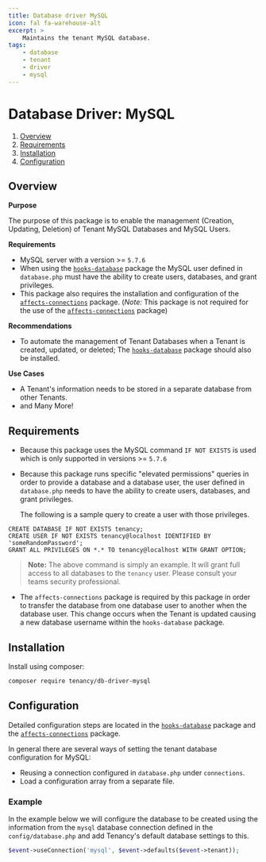 ```yaml
---
title: Database driver MySQL
icon: fal fa-warehouse-alt
excerpt: >
    Maintains the tenant MySQL database.
tags:
    - database
    - tenant
    - driver
    - mysql
---
```

# Database Driver: MySQL

1. [Overview](#overview)
2. [Requirements](#requirements)
3. [Installation](#installation)
4. [Configuration](#configuration)

## Overview

**Purpose**

The purpose of this package is to enable the management (Creation, Updating, Deletion) of Tenant MySQL Databases and MySQL Users.

**Requirements**

- MySQL server with a version >= `5.7.6`
- When using the [`hooks-database`](hooks-database) package the MySQL user defined in `database.php` must have the ability to create users, databases, and grant privileges.
- This package also requires the installation and configuration of the [`affects-connections`](affects-connections) package. 
  (*Note:* This package is not required for the use of the [`affects-connections`](affects-connections) package)

**Recommendations**

- To automate the management of Tenant Databases when a Tenant is created, updated, or deleted; The [`hooks-database`](hooks-database) package should also be installed.

 **Use Cases**

- A Tenant's information needs to be stored in a separate database from other Tenants.
- and Many More!

## Requirements

- Because this package uses the MySQL command `IF NOT EXISTS` is used which is only supported in versions >= `5.7.6`

- Because this package runs specific "elevated permissions" queries in order to provide a database and a database user, the user defined in `database.php` needs to have the ability to create users, databases, and grant privileges.

  The following is a sample query to create a user with those privileges. 

```mysql
CREATE DATABASE IF NOT EXISTS tenancy;
CREATE USER IF NOT EXISTS tenancy@localhost IDENTIFIED BY 'someRandomPassword';
GRANT ALL PRIVILEGES ON *.* TO tenancy@localhost WITH GRANT OPTION;
```

> **Note:** The above command is simply an example. It will grant full access to all databases to the `tenancy` user. Please consult your teams security professional.

- The  `affects-connections` package is required by this package in order to transfer the database from one database user to another when the database user. This change occurs when the Tenant is updated causing a new database username within the `hooks-database` package.

## Installation

Install using composer:

```bash
composer require tenancy/db-driver-mysql
```

## Configuration

Detailed configuration steps are located in the [`hooks-database`](hooks-database) package and the [`affects-connections`](affects-connections) package.

In general there are several ways of setting the tenant database configuration for MySQL:

- Reusing a connection configured in `database.php` under `connections`.
- Load a configuration array from a separate file.

### Example

In the example below we will configure the database to be created using the information from the `mysql` database connection defined in the `config/database.php` and add Tenancy's default database settings to this.

```php
$event->useConnection('mysql', $event->defaults($event->tenant));
```

